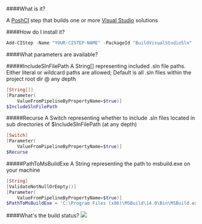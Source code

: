 ####What is it?

A [PoshCI](https://github.com/PoshCI/PoshCI) step that builds one or more [Visual Studio](http://www.visualstudio.com) solutions

####How do I install it?

```PowerShell
Add-CIStep -Name "YOUR-CISTEP-NAME" -PackageId "BuildVisualStudioSln"
```

####What parameters are available?

#####IncludeSlnFilePath
A String[] representing included .sln file paths. Either literal or wildcard paths are allowed; Default is all .sln files within the project root dir @ any depth
```PowerShell
[String[]]
[Parameter(
    ValueFromPipelineByPropertyName=$true)]
$IncludeSlnFilePath
```

#####Recurse
A Switch representing whether to include .sln files located in sub directories of $IncludeSlnFilePath (at any depth)
```PowerShell
[Switch]
[Parameter(
    ValueFromPipelineByPropertyName=$true)]
$Recurse
```

#####PathToMsBuildExe
A String representing the path to msbuild.exe on your machine
```PowerShell
[String]
[ValidateNotNullOrEmpty()]
[Parameter(
    ValueFromPipelineByPropertyName=$true)]
$PathToMsBuildExe = 'C:\Program Files (x86)\MSBuild\14.0\Bin\MSBuild.exe'
```

####What's the build status?
![](https://ci.appveyor.com/api/projects/status/9tp100rf05jd7mcy?svg=true)
